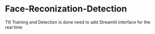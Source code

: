 # Face-Reconization-Detection
Till Training and Detection is done need to add Streamlit interface for the real time
